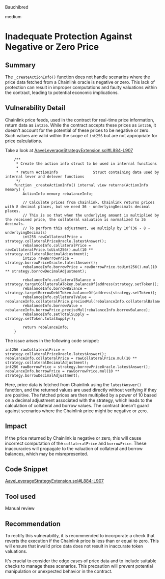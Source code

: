 Bauchibred

medium

# Inadequate Protection Against Negative or Zero Price


## Summary

The `_createActionInfo()` function does not handle scenarios where the price data fetched from a Chainlink oracle is negative or zero. This lack of protection can result in improper computations and faulty valuations within the contract, leading to potential economic implications.

## Vulnerability Detail

Chainlink price feeds, used in the contract for real-time price information, return data as `int256`. While the contract accepts these prices as `int256`, it doesn't account for the potential of these prices to be negative or zero. Such values are valid within the scope of `int256` but are not appropriate for price calculations.

Take a look at [AaveLeverageStrategyExtension.sol#L884-L907](https://github.com/sherlock-audit/2023-05-Index/blob/3190057afd3085143a31746d65045a0d1bacc78c/index-coop-smart-contracts/contracts/adapters/AaveLeverageStrategyExtension.sol#L884-L907)

```solidity
    /**
     * Create the action info struct to be used in internal functions
     *
     * return ActionInfo                Struct containing data used by internal lever and delever functions
     */
    function _createActionInfo() internal view returns(ActionInfo memory) {
        ActionInfo memory rebalanceInfo;

        // Calculate prices from chainlink. Chainlink returns prices with 8 decimal places, but we need 36 - underlyingDecimals decimal places.
        // This is so that when the underlying amount is multiplied by the received price, the collateral valuation is normalized to 36 decimals.
        // To perform this adjustment, we multiply by 10^(36 - 8 - underlyingDecimals)
        int256 rawCollateralPrice = strategy.collateralPriceOracle.latestAnswer();
        rebalanceInfo.collateralPrice = rawCollateralPrice.toUint256().mul(10 ** strategy.collateralDecimalAdjustment);
        int256 rawBorrowPrice = strategy.borrowPriceOracle.latestAnswer();
        rebalanceInfo.borrowPrice = rawBorrowPrice.toUint256().mul(10 ** strategy.borrowDecimalAdjustment);

        rebalanceInfo.collateralBalance = strategy.targetCollateralAToken.balanceOf(address(strategy.setToken));
        rebalanceInfo.borrowBalance = strategy.targetBorrowDebtToken.balanceOf(address(strategy.setToken));
        rebalanceInfo.collateralValue = rebalanceInfo.collateralPrice.preciseMul(rebalanceInfo.collateralBalance);
        rebalanceInfo.borrowValue = rebalanceInfo.borrowPrice.preciseMul(rebalanceInfo.borrowBalance);
        rebalanceInfo.setTotalSupply = strategy.setToken.totalSupply();

        return rebalanceInfo;
    }

```

The issue arises in the following code snippet:

```solidity
int256 rawCollateralPrice = strategy.collateralPriceOracle.latestAnswer();
rebalanceInfo.collateralPrice = rawCollateralPrice.mul(10 ** strategy.collateralDecimalAdjustment);
int256 rawBorrowPrice = strategy.borrowPriceOracle.latestAnswer();
rebalanceInfo.borrowPrice = rawBorrowPrice.mul(10 ** strategy.borrowDecimalAdjustment);
```

Here, price data is fetched from Chainlink using the `latestAnswer()` function, and the returned values are used directly without verifying if they are positive. The fetched prices are then multiplied by a power of 10 based on a decimal adjustment associated with the strategy, which leads to the calculation of collateral and borrow values. The contract doesn't guard against scenarios where the Chainlink price might be negative or zero.

## Impact

If the price returned by Chainlink is negative or zero, this will cause incorrect computation of the `collateralPrice` and `borrowPrice`. These inaccuracies will propagate to the valuation of collateral and borrow balances, which may be misrepresented.

## Code Snippet

[AaveLeverageStrategyExtension.sol#L884-L907](https://github.com/sherlock-audit/2023-05-Index/blob/3190057afd3085143a31746d65045a0d1bacc78c/index-coop-smart-contracts/contracts/adapters/AaveLeverageStrategyExtension.sol#L884-L907)

## Tool used

Manual review

## Recommendation

To rectify this vulnerability, it is recommended to incorporate a check that reverts the execution if the Chainlink price is less than or equal to zero. This will ensure that invalid price data does not result in inaccurate token valuations.

It's crucial to consider the edge cases of price data and to include suitable checks to manage these scenarios. This precaution will prevent potential manipulation or unexpected behavior in the contract.
